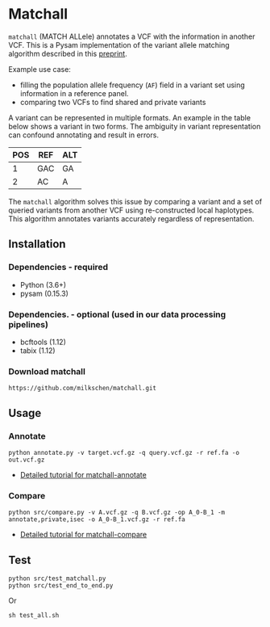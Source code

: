 # Matchall

`matchall` (MATCH ALLele) annotates a VCF with the information in another VCF. 
This is a Pysam implementation of the variant allele matching algorithm described in this [preprint](https://doi.org/10.1101/2021.01.06.425550).

Example use case: 

- filling the population allele frequency (`AF`) field in a variant set using information in a reference panel.
- comparing two VCFs to find shared and private variants

A variant can be represented in multiple formats. An example in the table below shows a variant in two forms. The ambiguity in variant representation can confound annotating and result in errors.

| POS | REF | ALT |
|-----|-----|-----|
| 1   | GAC | GA  |
| 2   | AC  | A   |

The `matchall` algorithm solves this issue by comparing a variant and a set of queried variants from another VCF using re-constructed local haplotypes.
This algorithm annotates variants accurately regardless of representation.


## Installation
### Dependencies - required
- Python (3.6+)
- pysam (0.15.3)

### Dependencies. - optional (used in our data processing pipelines)
- bcftools (1.12)
- tabix (1.12)

### Download matchall
```
https://github.com/milkschen/matchall.git
```

## Usage
### Annotate
```
python annotate.py -v target.vcf.gz -q query.vcf.gz -r ref.fa -o out.vcf.gz
```
- [Detailed tutorial for matchall-annotate](tutorials/annotate.md)

### Compare
```
python src/compare.py -v A.vcf.gz -q B.vcf.gz -op A_0-B_1 -m annotate,private,isec -o A_0-B_1.vcf.gz -r ref.fa
```
- [Detailed tutorial for matchall-compare](tutorials/compare.md)

## Test
```
python src/test_matchall.py
python src/test_end_to_end.py
```
Or
```
sh test_all.sh
```
